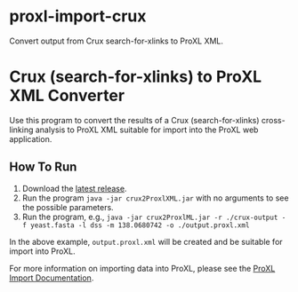 # proxl-import-crux
Convert output from Crux search-for-xlinks to ProXL XML.

Crux (search-for-xlinks) to ProXL XML Converter
=====================================================

Use this program to convert the results of a Crux (search-for-xlinks) cross-linking analysis to ProXL XML suitable for import into the ProXL web application.

How To Run
-------------
1. Download the [latest release](https://github.com/yeastrc/crux-import-plink/releases).
2. Run the program ``java -jar crux2ProxlXML.jar`` with no arguments to see the possible parameters.
3. Run the program, e.g., ``java -jar crux2ProxlML.jar -r ./crux-output -f yeast.fasta -l dss -m 138.0680742 -o ./output.proxl.xml``

In the above example, ``output.proxl.xml`` will be created and be suitable for import into ProXL.

For more information on importing data into ProXL, please see the [ProXL Import Documentation](http://proxl-web-app.readthedocs.org/en/latest/install/import.html).
